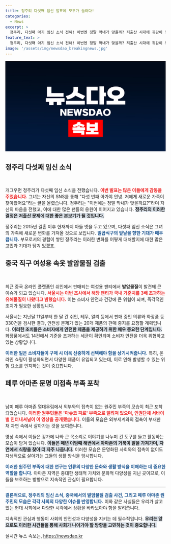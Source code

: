```yaml
---
title: 정주리 다섯째 임신 발표에 모두가 놀라다!
categories:
  - News
excerpt: >
  정주리, 다섯째 아기 임신 소식 전해! 이번엔 정말 막내가 맞을까? 저출산 시대에 귀감이 되는 그녀의 가정 이야기가 관심을 모으고 있습니다. #정주리 #임신 #가족
feature_text: >
  정주리, 다섯째 아기 임신 소식 전해! 이번엔 정말 막내가 맞을까? 저출산 시대에 귀감이 되는 그녀의 가정 이야기가 관심을 모으고 있습니다. #정주리 #임신 #가족
image: '/assets/img/newsdao_breakingnews.jpg'
---
```


<p><img src="/assets/img/newsdao_breakingnews.jpg" alt="pcversion 속보" /></p>

<h2 data-ke-size="size26">정주리 다섯째 임신 소식</h2>

<p data-ke-size="size16">&nbsp;</p>

<p>개그우먼 정주리가 다섯째 임신 소식을 전했습니다. <b><span style="color: #ee2323;">이번 발표는 많은 이들에게 감동을 주었습니다.</span></b> 그녀는 자신의 SNS를 통해 "다섯 번째 아가야 안녕. 저에게 새로운 가족이 찾아왔어요"라는 글을 올렸습니다. 정주리는 "이번에는 정말 막내가 맞을까요?"라며 자신의 마음을 전했고, 이에 대한 많은 팬들의 응원이 이어지고 있습니다. <b><span style="background-color: #21538527;">정주리의 이러한 결정은 저출산 문제에 대한 좋은 본보기가 될 것입니다.</span></b></p>

<p>정주리는 2015년 결혼 이후 현재까지 아들 넷을 두고 있으며, 다섯째 임신 소식은 그녀의 가족에 새로운 변화를 가져올 것으로 보입니다. <b><span style="color: #1a5490;">일곱식구의 앞날을 향한 기대가 매우 큽니다.</span></b> 부모로서의 경험이 쌓인 정주리는 이러한 변화를 어떻게 대처할지에 대한 많은 고민과 기대가 담겨 있겠죠.</p>

<h2 data-ke-size="size26">중국 직구 여성용 속옷 발암물질 검출</h2>

<p data-ke-size="size16">&nbsp;</p>

<p>최근 중국 온라인 플랫폼인 쉬인에서 판매되는 여성용 팬티에서 <b>발암물질</b>이 발견돼 큰 이슈가 되고 있습니다. <b><span style="color: #ee2323;">서울시는 이번 조사에서 해당 팬티가 국내 기준치를 3배 초과하는 유해물질이 나왔다고 밝혔습니다.</span></b> 이는 소비자 안전과 건강에 큰 위협이 되며, 즉각적인 조치가 필요한 상황입니다.</p>

<p>서울시는 지난달 11일부터 한 달 간 쉬인, 테무, 알리 등에서 판매 중인 의류와 화장품 등 330건을 검사한 결과, 안전성 문제가 있는 20개 제품의 판매 중지를 요청할 계획입니다. <b><span style="background-color: #21538527;">이러한 조치들은 소비자에게 안전한 제품을 제공하기 위한 매우 중요한 단계입니다.</span></b> 화장품에서도 14건에서 기준을 초과하는 세균이 확인되며 소비자 안전을 더욱 위협하고 있는 상황입니다.</p>

<p><b><span style="color: #1a5490;">이러한 일은 소비자들이 구매 시 더욱 신중하게 선택해야 함을 상기시켜줍니다.</span></b> 특히, 온라인 쇼핑이 활성화되면서 다양한 제품이 유입되고 있는데, 이로 인해 발생할 수 있는 위험 요소를 인지하는 것이 중요합니다.</p>

<h2 data-ke-size="size26">페루 아마존 문명 미접촉 부족 포착</h2>

<p data-ke-size="size16">&nbsp;</p>

<p>남미 페루 아마존 열대우림에서 외부와의 접촉이 없는 원주민 부족의 모습이 최근 포착되었습니다. <b><span style="color: #ee2323;">이러한 원주민들은 '마슈코 피로' 부족으로 알려져 있으며, 인권단체 서바이벌 인터내셔널이 이 영상을 공개했습니다.</span></b> 이들의 모습은 외부세계와의 접촉이 부재한 채 자연 속에서 살아가는 것을 보여줍니다.</p>

<p>영상 속에서 이들은 강가에 나와 큰 목소리로 이야기를 나누며 긴 도구를 들고 활동하는 모습이 담겨 있습니다. <b><span style="background-color: #21538527;">이들은 매년 이맘때 해변에서 아마존의 거북이 알을 가져가며, 자연에서 식량을 찾아 더 자주 나옵니다.</span></b> 이러한 모습은 문명화된 사회와의 접촉이 없이도 자생적으로 살아가는 그들의 생활 방식을 암시합니다.</p>

<p><b><span style="color: #1a5490;">이러한 원주민 부족에 대한 연구는 인류의 다양한 문화와 생활 방식을 이해하는 데 중요한 역할을 합니다.</span></b> 아마존 지역은 중대한 생태적 가치와 문화적 다양성을 지닌 곳이므로, 이들을 보호하는 방향으로 지속적인 관심이 필요합니다. </p>

<hr>

<p data-ke-size="size16"></p>

<p><b><span style="color: #1a5490;">결론적으로, 정주리의 임신 소식, 중국에서의 발암물질 검출 사건, 그리고 페루 아마존 원주민의 모습은 각각 사회의 다양한 이슈를 반영합니다.</span></b> 이와 같은 사실들은 우리가 살고 있는 현대 사회에서 다양한 시각에서 상황을 바라보아야 함을 알려줍니다. </p>

<p>지속적인 관심과 행동이 사회의 안전성과 다양성을 지키는 데 필수적입니다. 
<b><span style="background-color: #21538527;">우리는 앞으로도 이러한 사건들을 통해 사회가 나아가야 할 방향을 고민하는 것이 중요합니다.</span></b></p>
실시간 뉴스 속보는, <a href="https://newsdao.kr" rel="dofollow">https://newsdao.kr</a>


